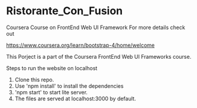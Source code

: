 # Ristorante_Con_Fusion
Coursera Course on FrontEnd Web UI Framework
For more details check out 

https://www.coursera.org/learn/bootstrap-4/home/welcome

This Porject is a part of the Coursera FrontEnd Web UI Frameworks course.

Steps to run the website on localhost
1. Clone this repo.
2. Use 'npm install' to install the dependencies
3. 'npm start' to start lite server.
4. The files are served at localhost:3000 by default.

